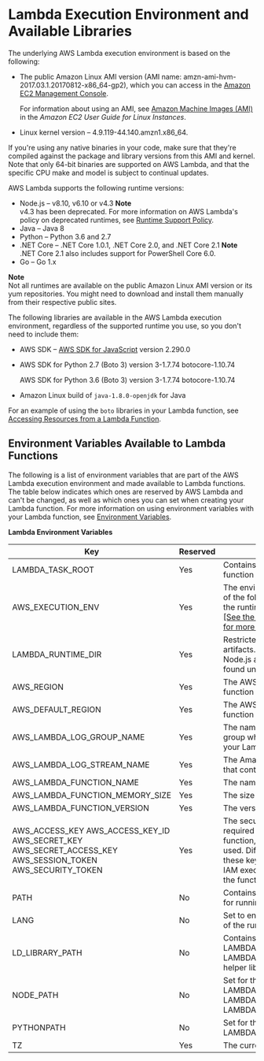 # Lambda Execution Environment and Available Libraries<a name="current-supported-versions"></a>

The underlying AWS Lambda execution environment is based on the following:
+ The public Amazon Linux AMI version \(AMI name: amzn\-ami\-hvm\-2017\.03\.1\.20170812\-x86\_64\-gp2\), which you can access in the [Amazon EC2 Management Console](https://console.aws.amazon.com/ec2/v2/home#Images:visibility=public-images;search=amzn-ami-hvm-2017.03.1.20170812-x86_64-gp2)\.

  For information about using an AMI, see [Amazon Machine Images \(AMI\)](http://docs.aws.amazon.com/AWSEC2/latest/UserGuide/AMIs.html) in the *Amazon EC2 User Guide for Linux Instances*\.
+  Linux kernel version – 4\.9\.119\-44\.140\.amzn1\.x86\_64\. 

If you're using any native binaries in your code, make sure that they're compiled against the package and library versions from this AMI and kernel\. Note that only 64\-bit binaries are supported on AWS Lambda, and that the specific CPU make and model is subject to continual updates\.

AWS Lambda supports the following runtime versions:
+ Node\.js – v8\.10, v6\.10 or v4\.3
**Note**  
v4\.3 has been deprecated\. For more information on AWS Lambda's policy on deprecated runtimes, see [Runtime Support Policy](runtime-support-policy.md)\.
+ Java – Java 8
+ Python – Python 3\.6 and 2\.7
+ \.NET Core – \.NET Core 1\.0\.1, \.NET Core 2\.0, and \.NET Core 2\.1
**Note**  
\.NET Core 2\.1 also includes support for PowerShell Core 6\.0\.
+ Go – Go 1\.x

**Note**  
Not all runtimes are available on the public Amazon Linux AMI version or its yum repositories\. You might need to download and install them manually from their respective public sites\.

The following libraries are available in the AWS Lambda execution environment, regardless of the supported runtime you use, so you don't need to include them:
+  AWS SDK – [AWS SDK for JavaScript](http://docs.aws.amazon.com/AWSJavaScriptSDK/guide/) version 2\.290\.0 
+ AWS SDK for Python 2\.7 \(Boto 3\) version 3\-1\.7\.74 botocore\-1\.10\.74

  AWS SDK for Python 3\.6 \(Boto 3\) version 3\-1\.7\.74 botocore\-1\.10\.74
+ Amazon Linux build of `java-1.8.0-openjdk` for Java

For an example of using the `boto` libraries in your Lambda function, see [Accessing Resources from a Lambda Function](accessing-resources.md)\.

## Environment Variables Available to Lambda Functions<a name="lambda-environment-variables"></a>

The following is a list of environment variables that are part of the AWS Lambda execution environment and made available to Lambda functions\. The table below indicates which ones are reserved by AWS Lambda and can't be changed, as well as which ones you can set when creating your Lambda function\. For more information on using environment variables with your Lambda function, see [Environment Variables](env_variables.md)\. 


**Lambda Environment Variables**  

| Key | Reserved | Value | 
| --- | --- | --- | 
| LAMBDA\_TASK\_ROOT | Yes | Contains the path to your Lambda function code\. | 
| AWS\_EXECUTION\_ENV | Yes | The environment variable is set to one of the following options, depending on the runtime of the Lambda function: [\[See the AWS documentation website for more details\]](http://docs.aws.amazon.com/lambda/latest/dg/current-supported-versions.html)  | 
| LAMBDA\_RUNTIME\_DIR | Yes | Restricted to Lambda runtime\-related artifacts\. For example, the aws\-sdk for Node\.js and boto3 for Python can be found under this path\. | 
| AWS\_REGION | Yes | The AWS Region where the Lambda function is executed\. | 
| AWS\_DEFAULT\_REGION | Yes | The AWS Region where the Lambda function is executed\. | 
| AWS\_LAMBDA\_LOG\_GROUP\_NAME | Yes | The name of Amazon CloudWatch Logs group where log streams that contain your Lambda function logs are created\. | 
| AWS\_LAMBDA\_LOG\_STREAM\_NAME | Yes | The Amazon CloudWatch Logs streams that contain your Lambda function logs\. | 
| AWS\_LAMBDA\_FUNCTION\_NAME | Yes | The name of the Lambda function\. | 
| AWS\_LAMBDA\_FUNCTION\_MEMORY\_SIZE | Yes | The size of the Lambda function in MB\. | 
| AWS\_LAMBDA\_FUNCTION\_VERSION | Yes | The version of the Lambda function\. | 
| AWS\_ACCESS\_KEY AWS\_ACCESS\_KEY\_ID AWS\_SECRET\_KEY AWS\_SECRET\_ACCESS\_KEY AWS\_SESSION\_TOKEN AWS\_SECURITY\_TOKEN  | Yes | The security credentials that are required to execute the Lambda function, depending on which runtime is used\. Different runtimes use a subset of these keys\. They are generated via an IAM execution role that's specified for the function\. | 
| PATH | No | Contains /usr/local/bin, /usr/bin or /bin for running executables\. | 
| LANG | No | Set to en\_US\.UTF\-8\. This is the locale of the runtime\.  | 
| LD\_LIBRARY\_PATH | No | Contains /lib64, /usr/lib64, LAMBDA\_TASK\_ROOT, LAMBDA\_TASK\_ROOT/lib\. Used to store helper libraries and function code\. | 
| NODE\_PATH | No | Set for the Node\.js runtime\. It contains LAMBDA\_RUNTIME\_DIR, LAMBDA\_RUNTIME\_DIR/node\_modules, LAMBDA\_TASK\_ROOT\. | 
| PYTHONPATH | No | Set for the Python runtime\. It contains LAMBDA\_RUNTIME\_DIR\. | 
| TZ | Yes | The current local time\. Defaults to [UTC](https://www.timeanddate.com/worldclock/timezone/utc)\. | 
